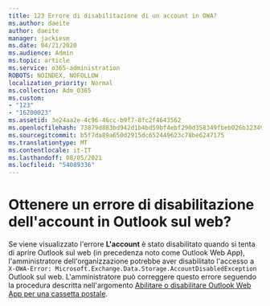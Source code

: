```yaml
---
title: 123 Errore di disabilitazione di un account in OWA?
ms.author: daeite
author: daeite
manager: jackiesm
ms.date: 04/21/2020
ms.audience: Admin
ms.topic: article
ms.service: o365-administration
ROBOTS: NOINDEX, NOFOLLOW
localization_priority: Normal
ms.collection: Adm_O365
ms.custom:
- "123"
- "16200023"
ms.assetid: 3e24aa2e-4c96-46cc-b9f7-8fc2f4643562
ms.openlocfilehash: 73879d883bd942d1b4bd59bf4ebf290d358349fbeb026b3234934319014d21af
ms.sourcegitcommit: b5f7da89a650d2915dc652449623c78be6247175
ms.translationtype: MT
ms.contentlocale: it-IT
ms.lasthandoff: 08/05/2021
ms.locfileid: "54089336"
---
```

# <a name="getting-an-account-disabled-error-in-outlook-on-the-web"></a>Ottenere un errore di disabilitazione dell'account in Outlook sul web?

Se viene visualizzato l'errore **L'account** è stato disabilitato quando si tenta di aprire Outlook sul web (in precedenza noto come Outlook Web App), l'amministratore dell'organizzazione potrebbe aver disabilitato l'accesso a `X-OWA-Error: Microsoft.Exchange.Data.Storage.AccountDisabledException` Outlook sul web. L'amministratore può correggere questo errore seguendo la procedura descritta nell'argomento [Abilitare o disabilitare Outlook Web App per una cassetta postale](https://technet.microsoft.com/library/bb124124%28v=exchg.150%29.aspx).